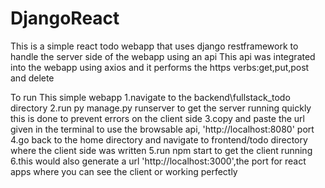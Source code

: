 ﻿# DjangoReact
This is a simple react todo webapp that uses django restframework to handle the server side of the webapp using an api
This api was integrated into the webapp using axios and it performs the https verbs:get,put,post and delete

To run This simple webapp
1.navigate to the backend\fullstack_todo directory
2.run py manage.py runserver to get the server running quickly this is done to prevent errors on the client side
3.copy and paste the url given in the terminal to use the browsable api, 'http://localhost:8080' port
4.go back to the home directory and navigate to frontend/todo directory where the client side was written
5.run npm start to get the client running
6.this would also generate a url 'http://localhost:3000',the port for react apps where you can see the client or working perfectly
